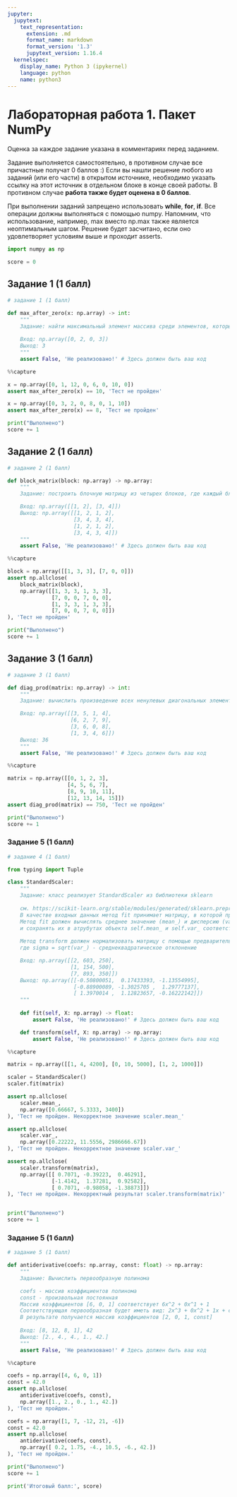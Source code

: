 ```yaml
---
jupyter:
  jupytext:
    text_representation:
      extension: .md
      format_name: markdown
      format_version: '1.3'
      jupytext_version: 1.16.4
  kernelspec:
    display_name: Python 3 (ipykernel)
    language: python
    name: python3
---
```


<!-- #region id="7247b8d4" editable=true slideshow={"slide_type": ""} -->
# Лабораторная работа 1. Пакет NumPy

Оценка за каждое задание указана в комментариях перед заданием.

Задание выполняется самостоятельно, в противном случае все причастные получат 0 баллов :)
Если вы нашли решение любого из заданий (или его части) в открытом источнике, необходимо указать ссылку на этот источник в отдельном блоке в конце своей работы. 
В противном случае **работа также будет оценена в 0 баллов**.
<!-- #endregion -->

<!-- #region id="1966e3d0" editable=true slideshow={"slide_type": ""} -->
При выполнении заданий запрещено использовать **while**, **for**, **if**. 
Все операции должны выполняться с помощью numpy. 
Напомним, что использование, например, max вместо np.max также является неоптимальным шагом.
Решение будет засчитано, если оно удовлетворяет условиям выше и проходит asserts.
<!-- #endregion -->

```python executionInfo={"elapsed": 1081, "status": "ok", "timestamp": 1694439757773, "user": {"displayName": "Sergey Korpachev", "userId": "09181340988160569540"}, "user_tz": -180} id="03cf459c" editable=true slideshow={"slide_type": ""}
import numpy as np

score = 0
```

<!-- #region id="cDsKeK4EaWrE" editable=true slideshow={"slide_type": ""} -->
## Задание 1 (1 балл)
<!-- #endregion -->

```python executionInfo={"elapsed": 4, "status": "ok", "timestamp": 1694439759790, "user": {"displayName": "Sergey Korpachev", "userId": "09181340988160569540"}, "user_tz": -180} id="439425f7" editable=true slideshow={"slide_type": ""}
# задание 1 (1 балл)

def max_after_zero(x: np.array) -> int:
    """
    Задание: найти максимальный элемент массива среди элементов, которым предшествует ноль
      
    Вход: np.array([0, 2, 0, 3])
    Выход: 3
    """
    assert False, 'Не реализовано!' # Здесь должен быть ваш код
```

```python colab={"base_uri": "https://localhost:8080/", "height": 293} executionInfo={"elapsed": 252, "status": "error", "timestamp": 1694439761443, "user": {"displayName": "Sergey Korpachev", "userId": "09181340988160569540"}, "user_tz": -180} id="a58b05aa" outputId="bfa9232f-9fe7-4333-da96-0a3cc4f0f59d" editable=false slideshow={"slide_type": ""}
%%capture

x = np.array([0, 1, 12, 0, 6, 0, 10, 0])
assert max_after_zero(x) == 10, 'Тест не пройден'

x = np.array([0, 3, 2, 0, 8, 0, 1, 10])
assert max_after_zero(x) == 8, 'Тест не пройден'

print("Выполнено")
score += 1
```

<!-- #region id="zT54XZpBaeHX" editable=true slideshow={"slide_type": ""} -->
## Задание 2 (1 балл)
<!-- #endregion -->

```python executionInfo={"elapsed": 10, "status": "ok", "timestamp": 1694439791603, "user": {"displayName": "Sergey Korpachev", "userId": "09181340988160569540"}, "user_tz": -180} id="0a3ff5e4" editable=true slideshow={"slide_type": ""}
# задание 2 (1 балл)

def block_matrix(block: np.array) -> np.array:
    """
    Задание: построить блочную матрицу из четырех блоков, где каждый блок представляет собой заданную матрицу

    Вход: np.array([[1, 2], [3, 4]])
    Выход: np.array([[1, 2, 1, 2],
                     [3, 4, 3, 4],
                     [1, 2, 1, 2],
                     [3, 4, 3, 4]])
    """
    assert False, 'Не реализовано!' # Здесь должен быть ваш код
```

```python colab={"base_uri": "https://localhost:8080/", "height": 327} executionInfo={"elapsed": 9, "status": "error", "timestamp": 1694439791604, "user": {"displayName": "Sergey Korpachev", "userId": "09181340988160569540"}, "user_tz": -180} id="f0ce9850" outputId="c67f53b4-ecc6-4fa7-81ac-432927da7dde" editable=false slideshow={"slide_type": ""}
%%capture

block = np.array([[1, 3, 3], [7, 0, 0]])
assert np.allclose(
    block_matrix(block),
    np.array([[1, 3, 3, 1, 3, 3],
              [7, 0, 0, 7, 0, 0],
              [1, 3, 3, 1, 3, 3],
              [7, 0, 0, 7, 0, 0]])
), 'Тест не пройден'

print("Выполнено")
score += 1
```

<!-- #region id="dzvsvRm6apVb" editable=true slideshow={"slide_type": ""} -->
## Задание 3 (1 балл)
<!-- #endregion -->

```python executionInfo={"elapsed": 246, "status": "ok", "timestamp": 1694439796375, "user": {"displayName": "Sergey Korpachev", "userId": "09181340988160569540"}, "user_tz": -180} id="b4535fbf" editable=true slideshow={"slide_type": ""}
# задание 3 (1 балл)

def diag_prod(matrix: np.array) -> int:
    """
    Задание: вычислить произведение всех ненулевых диагональных элементов квадратной матрицы

    Вход: np.array([[3, 5, 1, 4],
                    [6, 2, 7, 9],
                    [3, 6, 0, 8],
                    [1, 3, 4, 6]])
    Выход: 36
    """
    assert False, 'Не реализовано!' # Здесь должен быть ваш код
```

```python colab={"base_uri": "https://localhost:8080/", "height": 310} executionInfo={"elapsed": 5, "status": "error", "timestamp": 1694439797817, "user": {"displayName": "Sergey Korpachev", "userId": "09181340988160569540"}, "user_tz": -180} id="fa039421" outputId="080cb3f5-b033-4cf2-bb9a-8f9c852090a6" editable=false slideshow={"slide_type": ""}
%%capture

matrix = np.array([[0, 1, 2, 3],
                   [4, 5, 6, 7],
                   [8, 9, 10, 11],
                   [12, 13, 14, 15]])
assert diag_prod(matrix) == 750, 'Тест не пройден'

print("Выполнено")
score += 1
```

<!-- #region id="1U5HMX3Marze" -->
### Задание 5 (1 балл)
<!-- #endregion -->

```python executionInfo={"elapsed": 5, "status": "ok", "timestamp": 1694439800023, "user": {"displayName": "Sergey Korpachev", "userId": "09181340988160569540"}, "user_tz": -180} id="cfa98502" editable=true slideshow={"slide_type": ""}
# задание 4 (1 балл)

from typing import Tuple

class StandardScaler:
    """
    Задание: класс реализует StandardScaler из библиотеки sklearn
    
    см. https://scikit-learn.org/stable/modules/generated/sklearn.preprocessing.StandardScaler.html
    В качестве входных данных метод fit принимает матрицу, в которой признаки объектов расположены в столбцах 
    Метод fit должен вычислять среднее значение (mean_) и дисперсию (var_) для каждого из признаков (столбца), 
    и сохранять их в атрубутах объекта self.mean_ и self.var_ соответственно.    
    
    Метод transform должен нормализовать матрицу с помощью предварительно вычисленных mean_ и sigma, 
    где sigma = sqrt(var_) - среднеквадратическое отклонение

    Вход: np.array([[2, 603, 250], 
                    [1, 154, 500], 
                    [7, 893, 350]])
    Выход: np.array([[-0.50800051,  0.17433393, -1.13554995],
                     [-0.88900089, -1.3025705 ,  1.29777137],
                     [ 1.3970014 ,  1.12823657, -0.16222142]])
    """
        
    def fit(self, X: np.array) -> float:
        assert False, 'Не реализовано!' # Здесь должен быть ваш код

    def transform(self, X: np.array) -> np.array:
        assert False, 'Не реализовано!' # Здесь должен быть ваш код
```

```python colab={"base_uri": "https://localhost:8080/", "height": 361} executionInfo={"elapsed": 6, "status": "error", "timestamp": 1694439800521, "user": {"displayName": "Sergey Korpachev", "userId": "09181340988160569540"}, "user_tz": -180} id="352d0513" outputId="42f66f0a-e221-4c90-f081-2007cd20b811" editable=false slideshow={"slide_type": ""}
%%capture

matrix = np.array([[1, 4, 4200], [0, 10, 5000], [1, 2, 1000]])

scaler = StandardScaler()
scaler.fit(matrix)

assert np.allclose(
    scaler.mean_,
    np.array([0.66667, 5.3333, 3400])
), 'Тест не пройден. Некорректное значение scaler.mean_'

assert np.allclose(
    scaler.var_,
    np.array([0.22222, 11.5556, 2986666.67])
), 'Тест не пройден. Некорректное значение scaler.var_'

assert np.allclose(
    scaler.transform(matrix),
    np.array([[ 0.7071, -0.39223,  0.46291],
              [-1.4142,  1.37281,  0.92582],
              [ 0.7071, -0.98058, -1.38873]])
), 'Тест не пройден. Некорректный результат scaler.transform(matrix)'


print("Выполнено")
score += 1
```

<!-- #region id="VgfO8yt7atav" editable=true slideshow={"slide_type": ""} -->
### Задание 5 (1 балл)
<!-- #endregion -->

```python executionInfo={"elapsed": 3, "status": "ok", "timestamp": 1694439802963, "user": {"displayName": "Sergey Korpachev", "userId": "09181340988160569540"}, "user_tz": -180} id="7d68dc80" editable=true slideshow={"slide_type": ""}
# задание 5 (1 балл)

def antiderivative(coefs: np.array, const: float) -> np.array:
    """
    Задание: Вычислить первообразную полинома

    coefs - массив коэффициентов полинома
    const - произвольная постоянная
    Массив коэффициентов [6, 0, 1] соответствует 6x^2 + 0x^1 + 1
    Соответствующая первообразная будет иметь вид: 2x^3 + 0x^2 + 1x + const,
    В результате получается массив коэффициентов [2, 0, 1, const]
        
    Вход: [8, 12, 8, 1], 42
    Выход: [2., 4., 4., 1., 42.]
    """
    assert False, 'Не реализовано!' # Здесь должен быть ваш код
```

```python colab={"base_uri": "https://localhost:8080/", "height": 327} executionInfo={"elapsed": 6, "status": "error", "timestamp": 1694439803375, "user": {"displayName": "Sergey Korpachev", "userId": "09181340988160569540"}, "user_tz": -180} id="41288733" outputId="9e4b86da-8361-4b6b-8b92-bbe46b371c70" slideshow={"slide_type": ""}
%%capture

coefs = np.array([4, 6, 0, 1])
const = 42.0
assert np.allclose(
    antiderivative(coefs, const),
    np.array([1., 2., 0., 1., 42.])
), 'Тест не пройден.'

coefs = np.array([1, 7, -12, 21, -6])
const = 42.0
assert np.allclose(
    antiderivative(coefs, const),
    np.array([ 0.2, 1.75, -4., 10.5, -6., 42.])
), 'Тест не пройден.'

print("Выполнено")
score += 1
```

```python editable=false slideshow={"slide_type": ""}
print('Итоговый балл:', score)
```

